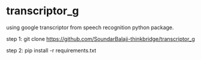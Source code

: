 # transcriptor_g
using google transcriptor from speech recognition python package.

step 1:
git clone https://github.com/SoundarBalaji-thinkbridge/transcriptor_g

step 2:
pip install -r requirements.txt
